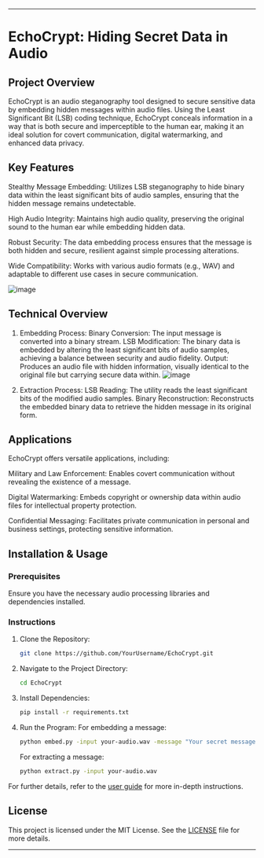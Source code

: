 

---

# EchoCrypt: Hiding Secret Data in Audio

## Project Overview

EchoCrypt is an audio steganography tool designed to secure sensitive data by embedding hidden messages within audio files. Using the Least Significant Bit (LSB) coding technique, EchoCrypt conceals information in a way that is both secure and imperceptible to the human ear, making it an ideal solution for covert communication, digital watermarking, and enhanced data privacy.




## Key Features

Stealthy Message Embedding: Utilizes LSB steganography to hide binary data within the least significant bits of audio samples, ensuring that the hidden message remains undetectable.

High Audio Integrity: Maintains high audio quality, preserving the original sound to the human ear while embedding hidden data.

Robust Security: The data embedding process ensures that the message is both hidden and secure, resilient against simple processing alterations.

Wide Compatibility: Works with various audio formats (e.g., WAV) and adaptable to different use cases in secure communication.

![image](https://github.com/user-attachments/assets/8dc1282c-6176-4c15-8896-fdc4929f4313)


## Technical Overview

1. Embedding Process:
   Binary Conversion: The input message is converted into a binary stream.
   LSB Modification: The binary data is embedded by altering the least significant bits of audio samples, achieving a balance between security and audio fidelity.
   Output: Produces an audio file with hidden information, visually identical to the original file but carrying secure data within.
   ![image](https://github.com/user-attachments/assets/6bbda366-511b-4bb7-8423-78edf1df44ff)

3. Extraction Process:
   LSB Reading: The utility reads the least significant bits of the modified audio samples.
   Binary Reconstruction: Reconstructs the embedded binary data to retrieve the hidden message in its original form.
   

## Applications

EchoCrypt offers versatile applications, including:

Military and Law Enforcement: Enables covert communication without revealing the existence of a message.

Digital Watermarking: Embeds copyright or ownership data within audio files for intellectual property protection.

Confidential Messaging: Facilitates private communication in personal and business settings, protecting sensitive information.

## Installation & Usage

### Prerequisites

Ensure you have the necessary audio processing libraries and dependencies installed.

### Instructions

1. Clone the Repository:
   ```bash
   git clone https://github.com/YourUsername/EchoCrypt.git
   ```

2. Navigate to the Project Directory:
   ```bash
   cd EchoCrypt
   ```

3. Install Dependencies:
   ```bash
   pip install -r requirements.txt
   ```

4. Run the Program:
   For embedding a message:
   ```bash
   python embed.py -input your-audio.wav -message "Your secret message"
   ```

   For extracting a message:
   ```bash
   python extract.py -input your-audio.wav
   ```

For further details, refer to the [user guide](./docs/user-guide.md) for more in-depth instructions.

## License

This project is licensed under the MIT License. See the [LICENSE](./LICENSE) file for more details.

---


